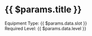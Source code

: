 ---
---
<script setup>
  import ImageLink from '../.vitepress/components/ImageLink.vue'
</script>

<h1>{{ $params.title }}</h1>

<p class="bok-text-2">
  Equipment Type: {{ $params.data.slot }}<br />
  Required Level: {{ $params.data.level }}
</p>

<suspense>
  <ImageLink path="items" :name="$params.data.name" :alt="$params.data.name" />
</suspense>

